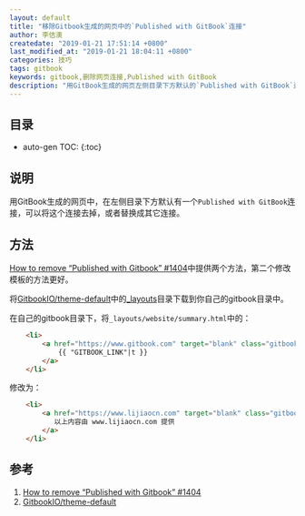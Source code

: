 ```yaml
---
layout: default
title: "移除Gitbook生成的网页中的`Published with GitBook`连接"
author: 李佶澳
createdate: "2019-01-21 17:51:14 +0800"
last_modified_at: "2019-01-21 18:04:11 +0800"
categories: 技巧
tags: gitbook 
keywords: gitbook,删除网页连接,Published with GitBook
description: "用GitBook生成的网页左侧目录下方默认的`Published with GitBook`连接可以去掉或者替换成其它连接"
---
```


## 目录
* auto-gen TOC:
{:toc}

## 说明

用GitBook生成的网页中，在左侧目录下方默认有一个`Published with GitBook`连接，可以将这个连接去掉，或者替换成其它连接。

## 方法

[How to remove “Published with Gitbook” #1404][1]中提供两个方法，第二个修改模板的方法更好。

将[GitbookIO/theme-default][2]中的[_layouts](https://github.com/GitbookIO/theme-default/tree/master/_layouts)目录下载到你自己的gitbook目录中。

在自己的gitbook目录下，将`_layouts/website/summary.html`中的：

```html
    <li>
        <a href="https://www.gitbook.com" target="blank" class="gitbook-link">
            {{ "GITBOOK_LINK"|t }}
        </a>
    </li>
```

修改为：

```html
    <li>
        <a href="https://www.lijiaocn.com" target="blank" class="gitbook-link">
           以上内容由 www.lijiaocn.com 提供
        </a>
    </li>
```

## 参考

1. [How to remove “Published with Gitbook” #1404][1]
2. [GitbookIO/theme-default][2]

[1]: https://github.com/GitbookIO/gitbook/issues/1404 "How to remove “Published with Gitbook” #1404"
[2]: https://github.com/lijiaocn/theme-default "GitbookIO/theme-default"
